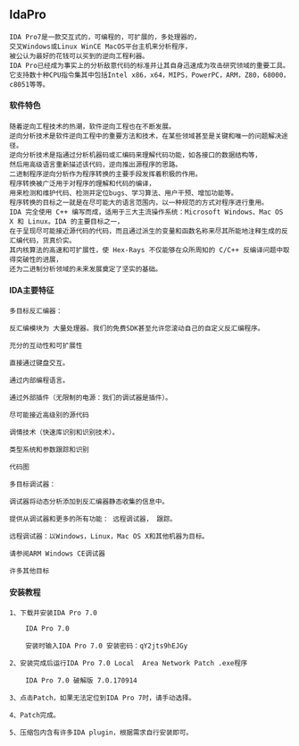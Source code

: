## IdaPro

    IDA Pro7是一款交互式的，可编程的，可扩展的，多处理器的，
    交叉Windows或Linux WinCE MacOS平台主机来分析程序，
    被公认为最好的花钱可以买到的逆向工程利器。
    IDA Pro已经成为事实上的分析敌意代码的标准并让其自身迅速成为攻击研究领域的重要工具。
    它支持数十种CPU指令集其中包括Intel x86，x64，MIPS，PowerPC，ARM，Z80，68000，c8051等等。

#### 软件特色

    随着逆向工程技术的热潮，软件逆向工程也在不断发展。 
    逆向分析技术是软件逆向工程中的重要方法和技术，在某些领域甚至是关键和唯一的问题解决途径。
    逆向分析技术是指通过分析机器码或汇编码来理解代码功能，如各接口的数据结构等，
    然后用高级语言重新描述该代码，逆向推出源程序的思路。 
    二进制程序逆向分析作为程序转换的主要手段发挥着积极的作用。
    程序转换被广泛用于对程序的理解和代码的编译，
    用来检测和维护代码、检测并定位bugs、学习算法、用户干预、增加功能等。
    程序转换的目标之一就是在尽可能大的语言范围内，以一种规范的方式对程序进行重用。
    IDA 完全使用 C++ 编写而成，适用于三大主流操作系统：Microsoft Windows、Mac OS X 和 Linux。IDA 的主要目标之一，
    在于呈现尽可能接近源代码的代码，而且通过派生的变量和函数名称来尽其所能地注释生成的反汇编代码，货真价实。
    其内核算法的高速和可扩展性，使 Hex-Rays 不仅能够在众所周知的 C/C++ 反编译问题中取得突破性的进展，
    还为二进制分析领域的未来发展奠定了坚实的基础。

#### IDA主要特征

    多目标反汇编器：

    反汇编模块为 大量处理器。我们的免费SDK甚至允许您滚动自己的自定义反汇编程序。

    充分的互动性和可扩展性

    直接通过键盘交互。

    通过内部编程语言。

    通过外部插件（无限制的电源：我们的调试器是插件）。

    尽可能接近高级别的源代码

    调情技术（快速库识别和识别技术）。

    类型系统和参数跟踪和识别

    代码图

    多目标调试器：

    调试器将动态分析添加到反汇编器静态收集的信息中。

    提供从调试器和更多的所有功能： 远程调试器， 跟踪。

    远程调试器：以Windows，Linux，Mac OS X和其他机器为目标。

    请参阅ARM Windows CE调试器

    许多其他目标

#### 安装教程

    1、下载并安装IDA Pro 7.0

        IDA Pro 7.0 

        安装时输入IDA Pro 7.0 安装密码：qY2jts9hEJGy

    2、安装完成后运行IDA Pro 7.0 Local  Area Network Patch .exe程序

        IDA Pro 7.0 破解版 7.0.170914

    3、点击Patch，如果无法定位到IDA Pro 7时，请手动选择。

    4、Patch完成。

    5、压缩包内含有许多IDA plugin，根据需求自行安装即可。